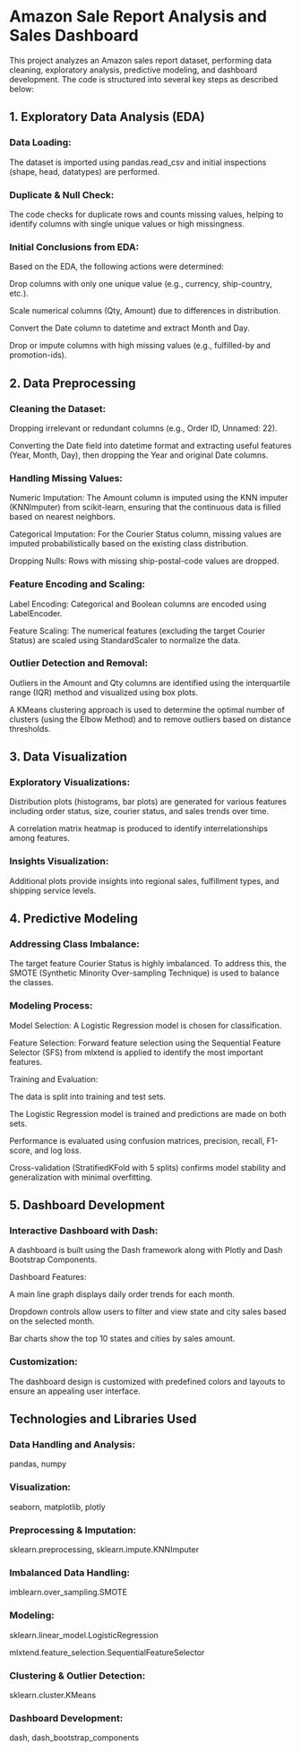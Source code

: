 # Amazon Sale Report Analysis and Sales Dashboard
This project analyzes an Amazon sales report dataset, performing data cleaning, exploratory analysis, predictive modeling, and dashboard development. The code is structured into several key steps as described below:

## 1. Exploratory Data Analysis (EDA)
### Data Loading:
The dataset is imported using pandas.read_csv and initial inspections (shape, head, datatypes) are performed.

### Duplicate & Null Check:
The code checks for duplicate rows and counts missing values, helping to identify columns with single unique values or high missingness.

### Initial Conclusions from EDA:
Based on the EDA, the following actions were determined:

Drop columns with only one unique value (e.g., currency, ship-country, etc.).

Scale numerical columns (Qty, Amount) due to differences in distribution.

Convert the Date column to datetime and extract Month and Day.

Drop or impute columns with high missing values (e.g., fulfilled-by and promotion-ids).

## 2. Data Preprocessing
### Cleaning the Dataset:

Dropping irrelevant or redundant columns (e.g., Order ID, Unnamed: 22).

Converting the Date field into datetime format and extracting useful features (Year, Month, Day), then dropping the Year and original Date columns.

### Handling Missing Values:

Numeric Imputation:
The Amount column is imputed using the KNN imputer (KNNImputer) from scikit-learn, ensuring that the continuous data is filled based on nearest neighbors.

Categorical Imputation:
For the Courier Status column, missing values are imputed probabilistically based on the existing class distribution.

Dropping Nulls:
Rows with missing ship-postal-code values are dropped.

### Feature Encoding and Scaling:

Label Encoding:
Categorical and Boolean columns are encoded using LabelEncoder.

Feature Scaling:
The numerical features (excluding the target Courier Status) are scaled using StandardScaler to normalize the data.

### Outlier Detection and Removal:

Outliers in the Amount and Qty columns are identified using the interquartile range (IQR) method and visualized using box plots.

A KMeans clustering approach is used to determine the optimal number of clusters (using the Elbow Method) and to remove outliers based on distance thresholds.

## 3. Data Visualization
### Exploratory Visualizations:

Distribution plots (histograms, bar plots) are generated for various features including order status, size, courier status, and sales trends over time.

A correlation matrix heatmap is produced to identify interrelationships among features.

### Insights Visualization:

Additional plots provide insights into regional sales, fulfillment types, and shipping service levels.

## 4. Predictive Modeling
### Addressing Class Imbalance:

The target feature Courier Status is highly imbalanced. To address this, the SMOTE (Synthetic Minority Over-sampling Technique) is used to balance the classes.

### Modeling Process:

Model Selection:
A Logistic Regression model is chosen for classification.

Feature Selection:
Forward feature selection using the Sequential Feature Selector (SFS) from mlxtend is applied to identify the most important features.

Training and Evaluation:

The data is split into training and test sets.

The Logistic Regression model is trained and predictions are made on both sets.

Performance is evaluated using confusion matrices, precision, recall, F1-score, and log loss.

Cross-validation (StratifiedKFold with 5 splits) confirms model stability and generalization with minimal overfitting.

## 5. Dashboard Development
### Interactive Dashboard with Dash:

A dashboard is built using the Dash framework along with Plotly and Dash Bootstrap Components.

Dashboard Features:

A main line graph displays daily order trends for each month.

Dropdown controls allow users to filter and view state and city sales based on the selected month.

Bar charts show the top 10 states and cities by sales amount.

### Customization:
The dashboard design is customized with predefined colors and layouts to ensure an appealing user interface.

## Technologies and Libraries Used
### Data Handling and Analysis:

pandas, numpy

### Visualization:

seaborn, matplotlib, plotly

### Preprocessing & Imputation:

sklearn.preprocessing, sklearn.impute.KNNImputer

### Imbalanced Data Handling:

imblearn.over_sampling.SMOTE

### Modeling:

sklearn.linear_model.LogisticRegression

mlxtend.feature_selection.SequentialFeatureSelector

### Clustering & Outlier Detection:

sklearn.cluster.KMeans

### Dashboard Development:

dash, dash_bootstrap_components
